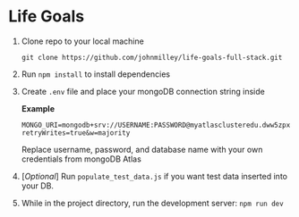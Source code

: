 # Life Goals

1. Clone repo to your local machine
   ```
   git clone https://github.com/johnmilley/life-goals-full-stack.git
   ```
2. Run `npm install` to install dependencies
3. Create `.env` file and place your mongoDB connection string inside

    **Example**
    ```
    MONGO_URI=mongodb+srv://USERNAME:PASSWORD@myatlasclusteredu.dww5zpx.mongodb.net/DATABASE_NAME?retryWrites=true&w=majority
    ```

    Replace username, password, and database name with your own credentials from mongoDB Atlas

4. [*Optional*] Run `populate_test_data.js` if you want test data inserted into your DB.
5. While in the project directory, run the development server: `npm run dev`